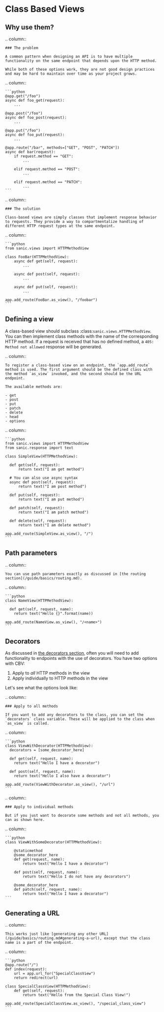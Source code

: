 # Class Based Views

## Why use them?

.. column::

    ### The problem

    A common pattern when designing an API is to have multiple functionality on the same endpoint that depends upon the HTTP method.

    While both of these options work, they are not good design practices and may be hard to maintain over time as your project grows.

.. column::

    ```python
    @app.get("/foo")
    async def foo_get(request):
        ...

    @app.post("/foo")
    async def foo_post(request):
        ...

    @app.put("/foo")
    async def foo_put(request):
        ...

    @app.route("/bar", methods=["GET", "POST", "PATCH"])
    async def bar(request):
        if request.method == "GET":
            ...

        elif request.method == "POST":
            ...
            
        elif request.method == "PATCH":
            ...
    ```


.. column::

    ### The solution

    Class-based views are simply classes that implement response behavior to requests. They provide a way to compartmentalize handling of different HTTP request types at the same endpoint.

.. column::

    ```python
    from sanic.views import HTTPMethodView

    class FooBar(HTTPMethodView):
        async def get(self, request):
            ...
        
        async def post(self, request):
            ...
        
        async def put(self, request):
            ...

    app.add_route(FooBar.as_view(), "/foobar")
    ```

## Defining a view

A class-based view should subclass :class:`sanic.views.HTTPMethodView`. You can then implement class methods with the name of the corresponding HTTP method. If a request is received that has no defined method, a `405: Method not allowed` response will be generated.

.. column::

    To register a class-based view on an endpoint, the `app.add_route` method is used. The first argument should be the defined class with the method `as_view` invoked, and the second should be the URL endpoint.

    The available methods are:

    - get
    - post
    - put
    - patch
    - delete
    - head
    - options

.. column::

    ```python
    from sanic.views import HTTPMethodView
    from sanic.response import text

    class SimpleView(HTTPMethodView):

      def get(self, request):
          return text("I am get method")

      # You can also use async syntax
      async def post(self, request):
          return text("I am post method")

      def put(self, request):
          return text("I am put method")

      def patch(self, request):
          return text("I am patch method")

      def delete(self, request):
          return text("I am delete method")

    app.add_route(SimpleView.as_view(), "/")
    ```

## Path parameters

.. column::

    You can use path parameters exactly as discussed in [the routing section](/guide/basics/routing.md).

.. column::

    ```python
    class NameView(HTTPMethodView):

      def get(self, request, name):
        return text("Hello {}".format(name))

    app.add_route(NameView.as_view(), "/<name>")
    ```

## Decorators

As discussed in [the decorators section](/guide/best-practices/decorators.md), often you will need to add functionality to endpoints with the use of decorators. You have two options with CBV:

1. Apply to _all_ HTTP methods in the view
2. Apply individually to HTTP methods in the view

Let's see what the options look like:

.. column::

    ### Apply to all methods

    If you want to add any decorators to the class, you can set the `decorators` class variable. These will be applied to the class when `as_view` is called.

.. column::

    ```python
    class ViewWithDecorator(HTTPMethodView):
      decorators = [some_decorator_here]

      def get(self, request, name):
        return text("Hello I have a decorator")

      def post(self, request, name):
        return text("Hello I also have a decorator")

    app.add_route(ViewWithDecorator.as_view(), "/url")
    ```


.. column::

    ### Apply to individual methods

    But if you just want to decorate some methods and not all methods, you can as shown here.

.. column::

    ```python
    class ViewWithSomeDecorator(HTTPMethodView):

        @staticmethod
        @some_decorator_here
        def get(request, name):
            return text("Hello I have a decorator")

        def post(self, request, name):
            return text("Hello I do not have any decorators")

        @some_decorator_here
        def patch(self, request, name):
            return text("Hello I have a decorator")
    ```

## Generating a URL

.. column::

    This works just like [generating any other URL](/guide/basics/routing.md#generating-a-url), except that the class name is a part of the endpoint.

.. column::

    ```python
    @app.route("/")
    def index(request):
        url = app.url_for("SpecialClassView")
        return redirect(url)

    class SpecialClassView(HTTPMethodView):
        def get(self, request):
            return text("Hello from the Special Class View!")

    app.add_route(SpecialClassView.as_view(), "/special_class_view")
    ```

